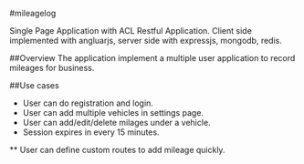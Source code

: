 #mileagelog

Single Page Application with ACL Restful Application. Client side implemented with angluarjs, server side with expressjs, mongodb, redis.

##Overview
The application implement a multiple user application to record mileages for business.

##Use cases
* User can do registration and login.
* User can add multiple vehicles in settings page.
* User can add/edit/delete milages under a vehicle.
* Session expires in every 15 minutes.

** User can define custom routes to add mileage quickly.



